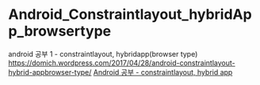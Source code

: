 # Android_Constraintlayout_hybridApp_browsertype<br>
android 공부 1 - constraintlayout, hybridapp(browser type)<br>
https://domich.wordpress.com/2017/04/28/android-constraintlayout-hybrid-appbrowser-type/
<a href="https://domich.wordpress.com/2017/04/28/android-constraintlayout-hybrid-appbrowser-type/">Android 공부 - constraintlayout, hybrid app</a>
